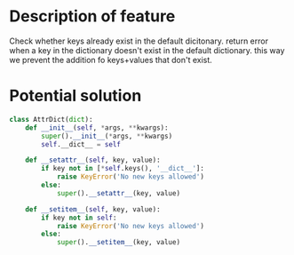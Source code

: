 # Description of feature
Check whether keys already exist in the default dicitonary. return error when a key in the dictionary doesn't exist in the default dictionary. this way we prevent the addition fo keys+values that don't exist.

# Potential solution
```python
class AttrDict(dict):
    def __init__(self, *args, **kwargs):
        super().__init__(*args, **kwargs)
        self.__dict__ = self

    def __setattr__(self, key, value):
        if key not in [*self.keys(), '__dict__']:
            raise KeyError('No new keys allowed')
        else:
            super().__setattr__(key, value)

    def __setitem__(self, key, value):
        if key not in self:
            raise KeyError('No new keys allowed')
        else:
            super().__setitem__(key, value)
```